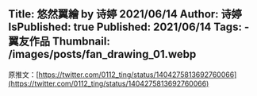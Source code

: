 Title: 悠然翼繪 by 诗婷 2021/06/14
Author: 诗婷
IsPublished: true
Published: 2021/06/14
Tags:
    - 翼友作品
Thumbnail: /images/posts/fan_drawing_01.webp
---
原推文：[https://twitter.com/0112_ting/status/1404275813692760066](https://twitter.com/0112_ting/status/1404275813692760066)